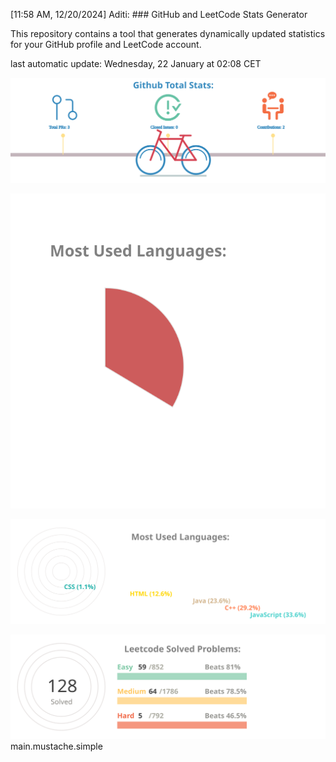 [11:58 AM, 12/20/2024] Aditi: ### GitHub and LeetCode Stats Generator

This repository contains a tool that generates dynamically updated statistics 
for your GitHub profile and LeetCode account.


last automatic update: Wednesday, 22 January at 02:08 CET

![chart-bar](/assets/github-total-bicycle.svg)

![chart-bar](/assets/github-languages-pie-chart.svg)

![chart-bar](/assets/github-languages-sledge.svg)

![chart-bar](/assets/leetcode-total-info-circle.svg)
main.mustache.simple
